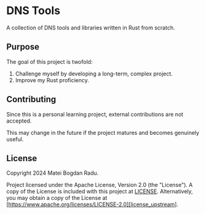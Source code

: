 # DNS Tools
A collection of DNS tools and libraries written in Rust from scratch.

## Purpose
The goal of this project is twofold:

1. Challenge myself by developing a long-term, complex project.
2. Improve my Rust proficiency.

## Contributing
Since this is a personal learning project, external contributions are not accepted.

This may change in the future if the project matures and becomes genuinely useful.

## License
Copyright 2024 Matei Bogdan Radu.

Project licensed under the Apache License, Version 2.0 (the "License").
A copy of the License is included with this project at [LICENSE][license_local].
Alternatively, you may obtain a copy of the License at [https://www.apache.org/licenses/LICENSE-2.0][license_upstream].

[license_local]: LICENSE
[license_upstream]: https://www.apache.org/licenses/LICENSE-2.0
